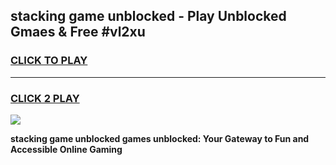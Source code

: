 
## stacking game unblocked - Play Unblocked Gmaes & Free #vl2xu
<h3>
<a href="https://premium.freeplayer.one?title=stacking_game_unblocked&ref=01M">CLICK TO PLAY</a></h3>
<hr>

<h3>
<a href="https://premium.freeplayer.one?title=stacking_game_unblocked&ref=01M">CLICK 2 PLAY</a>
  
</h3>

<a href="https://premium.freeplayer.one?title=stacking_game_unblocked&ref=01M"><img src="https://clearcache.store/games.png"></a>


**stacking game unblocked games unblocked: Your Gateway to Fun and Accessible Online Gaming**
